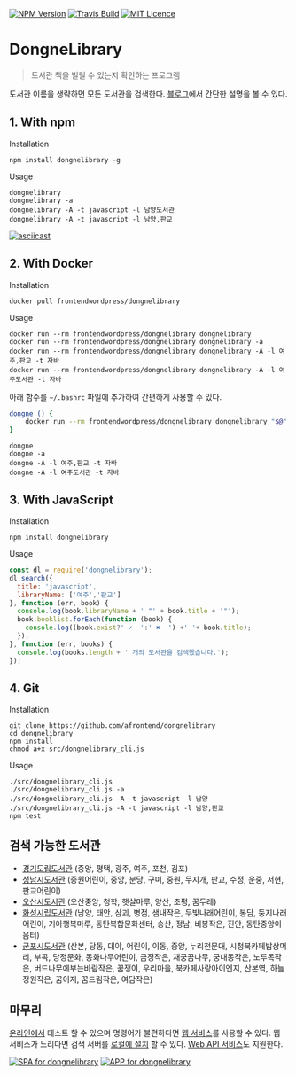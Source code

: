 [![NPM Version][npm-image]][npm-url]
[![Travis Build][travis-build-image]][travis-build-url]
[![MIT Licence](https://badges.frapsoft.com/os/mit/mit.svg?v=103)](https://opensource.org/licenses/mit-license.php)

# DongneLibrary

> 도서관 책을 빌릴 수 있는지 확인하는 프로그램


도서관 이름을 생략하면 모든 도서관을 검색한다. [블로그](https://agvim.wordpress.com/2017/01/20/check-if-a-library-book-was-rented/)에서 간단한 설명을 볼 수 있다.

## 1. With npm

Installation

    npm install dongnelibrary -g

Usage

    dongnelibrary
    dongnelibrary -a
    dongnelibrary -A -t javascript -l 남양도서관
    dongnelibrary -A -t javascript -l 남양,판교

[![asciicast](https://asciinema.org/a/359304.svg)](https://asciinema.org/a/359304)


## 2. With Docker

Installation

    docker pull frontendwordpress/dongnelibrary

Usage

    docker run --rm frontendwordpress/dongnelibrary dongnelibrary
    docker run --rm frontendwordpress/dongnelibrary dongnelibrary -a
    docker run --rm frontendwordpress/dongnelibrary dongnelibrary -A -l 여주,판교 -t 자바
    docker run --rm frontendwordpress/dongnelibrary dongnelibrary -A -l 여주도서관 -t 자바

아래 함수를 `~/.bashrc` 파일에 추가하여 간편하게 사용할 수 있다.

```bash
dongne () {
    docker run --rm frontendwordpress/dongnelibrary dongnelibrary "$@"
}
```

    dongne
    dongne -a
    dongne -A -l 여주,판교 -t 자바
    dongne -A -l 여주도서관 -t 자바

## 3. With JavaScript

Installation

    npm install dongnelibrary

Usage

```javascript
const dl = require('dongnelibrary');
dl.search({
  title: 'javascript',
  libraryName: ['여주','판교']
}, function (err, book) {
  console.log(book.libraryName + ' "' + book.title + '"');
  book.booklist.forEach(function (book) {
    console.log((book.exist?' ✓  ':' ✖  ') +' '+ book.title);
  });
}, function (err, books) {
  console.log(books.length + ' 개의 도서관을 검색했습니다.');
});
```

## 4. Git

Installation

    git clone https://github.com/afrontend/dongnelibrary
    cd dongnelibrary
    npm install
    chmod a+x src/dongnelibrary_cli.js

Usage

    ./src/dongnelibrary_cli.js
    ./src/dongnelibrary_cli.js -a
    ./src/dongnelibrary_cli.js -A -t javascript -l 남양
    ./src/dongnelibrary_cli.js -A -t javascript -l 남양,판교
    npm test

## 검색 가능한 도서관

* [경기도립도서관][gg-url] (중앙, 평택, 광주, 여주, 포천, 김포)
* [성남시도서관][snlib-url] (중원어린이, 중앙, 분당, 구미, 중원, 무지개, 판교, 수정, 운중, 서현, 판교어린이)
* [오산시도서관][osan-url] (오산중앙, 청학, 햇살마루, 양산, 초평, 꿈두레)
* [화성시립도서관][hscity-url] (남양, 태안, 삼괴, 병점, 샘내작은, 두빛나래어린이, 봉담, 둥지나래어린이, 기아행복마루, 동탄복합문화센터, 송산, 정남, 비봉작은, 진안, 동탄중앙이음터)
* [군포시도서관][gunpo-url] (산본, 당동, 대야, 어린이, 이동, 중앙, 누리천문대, 시청북카페밥상머리, 부곡, 당정문화, 동화나무어린이, 금정작은, 재궁꿈나무, 궁내동작은, 노루목작은, 버드나무에부는바람작은, 꿈쟁이, 우리마을, 북카페사랑아이엔지, 산본역, 하늘정원작은, 꿈이지, 꿈드림작은, 여담작은)

## 마무리

[온라인에서][sample-url] 테스트 할 수 있으며 명령어가 불편하다면 [웹 서비스][web-ui-url]를 사용할 수 있다.
웹 서비스가 느리다면 검색 서버를 [로컬에 설치][dongnelibraryspa] 할 수 있다.
[Web API 서비스][web-api]도 지원한다.

[![SPA for dongnelibrary](https://agvim.files.wordpress.com/2017/07/dongne23.png?w=128)](https://dongne.herokuapp.com/)
[![APP for dongnelibrary](https://agvim.files.wordpress.com/2019/06/dlserver.png?w=128)](https://dlserver.herokuapp.com/app/)

[dongnelibraryspa]: https://github.com/afrontend/dongnelibraryspa "AngularJS, Foundation을 사용한 Web UI"
[hscity-url]: https://hscitylib.or.kr
[npm-image]: https://img.shields.io/npm/v/dongnelibrary.svg
[npm-url]: https://npmjs.org/package/dongnelibrary
[travis-build-image]: https://travis-ci.org/afrontend/dongnelibrary.svg?branch=master
[travis-build-url]: https://travis-ci.org/afrontend/dongnelibrary
[web-ui-url]: https://dongne.herokuapp.com "무료 서버라서 10초 정도 느리게 로딩될 수 있어요"
[web-api]: https://github.com/afrontend/dlserver "같은 기능을 지원하는 Web API"

[gg-url]: http://www.gglib.or.kr
[gunpo-url]: http://www.gunpolib.go.kr
[osan-url]: http://www.osanlibrary.go.kr
[sample-url]: https://npm.runkit.com/dongnelibrary
[snlib-url]: http://www.snlib.net
[suwon-url]: http://www.suwonlib.go.kr
